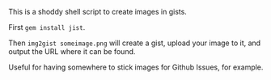 This is a shoddy shell script to create images in gists.

First `gem install jist`.

Then `img2gist someimage.png` will create a gist, upload your image to
it, and output the URL where it can be found.

Useful for having somewhere to stick images for Github Issues, for
example.
